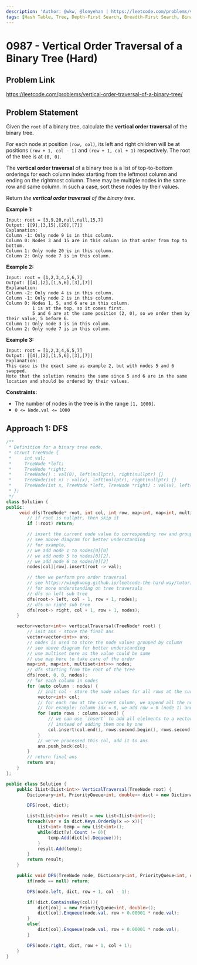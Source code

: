 ```yaml
---
description: 'Author: @wkw, @lonyehan | https://leetcode.com/problems/vertical-order-traversal-of-a-binary-tree/'
tags: [Hash Table, Tree, Depth-First Search, Breadth-First Search, Binary Tree]
---
```


# 0987 - Vertical Order Traversal of a Binary Tree (Hard)

## Problem Link

https://leetcode.com/problems/vertical-order-traversal-of-a-binary-tree/

## Problem Statement

Given the `root` of a binary tree, calculate the **vertical order traversal** of the binary tree.

For each node at position `(row, col)`, its left and right children will be at positions `(row + 1, col - 1)` and `(row + 1, col + 1)` respectively. The root of the tree is at `(0, 0)`.

The **vertical order traversal** of a binary tree is a list of top-to-bottom orderings for each column index starting from the leftmost column and ending on the rightmost column. There may be multiple nodes in the same row and same column. In such a case, sort these nodes by their values.

Return _the **vertical order traversal** of the binary tree_.

**Example 1:**

```
Input: root = [3,9,20,null,null,15,7]
Output: [[9],[3,15],[20],[7]]
Explanation:
Column -1: Only node 9 is in this column.
Column 0: Nodes 3 and 15 are in this column in that order from top to bottom.
Column 1: Only node 20 is in this column.
Column 2: Only node 7 is in this column.
```

**Example 2:**

```
Input: root = [1,2,3,4,5,6,7]
Output: [[4],[2],[1,5,6],[3],[7]]
Explanation:
Column -2: Only node 4 is in this column.
Column -1: Only node 2 is in this column.
Column 0: Nodes 1, 5, and 6 are in this column.
          1 is at the top, so it comes first.
          5 and 6 are at the same position (2, 0), so we order them by their value, 5 before 6.
Column 1: Only node 3 is in this column.
Column 2: Only node 7 is in this column.
```

**Example 3:**

```
Input: root = [1,2,3,4,6,5,7]
Output: [[4],[2],[1,5,6],[3],[7]]
Explanation:
This case is the exact same as example 2, but with nodes 5 and 6 swapped.
Note that the solution remains the same since 5 and 6 are in the same location and should be ordered by their values.
```

**Constraints:**

- The number of nodes in the tree is in the range `[1, 1000]`.
- `0 <= Node.val <= 1000`

## Approach 1: DFS

<Tabs>
<TabItem value="cpp" label="C++">
<SolutionAuthor name="@wkw"/>

```cpp
/**
 * Definition for a binary tree node.
 * struct TreeNode {
 *     int val;
 *     TreeNode *left;
 *     TreeNode *right;
 *     TreeNode() : val(0), left(nullptr), right(nullptr) {}
 *     TreeNode(int x) : val(x), left(nullptr), right(nullptr) {}
 *     TreeNode(int x, TreeNode *left, TreeNode *right) : val(x), left(left), right(right) {}
 * };
 */
class Solution {
public:
     void dfs(TreeNode* root, int col, int row, map<int, map<int, multiset<int>>>& nodes) {
        // if root is nullptr, then skip it
        if (!root) return;

        // insert the current node value to corresponding row and grouped by col.
        // see above diagram for better understanding
        // for example,
        // we add node 1 to nodes[0][0]
        // we add node 5 to nodes[0][2].
        // we add node 6 to nodes[0][2]
        nodes[col][row].insert(root -> val);

        // then we perform pre order traversal
        // see https://wingkwong.github.io/leetcode-the-hard-way/tutorials/graph-theory/binary-tree#pre-order
        // for more understanding on tree traversals
        // dfs on left sub tree
        dfs(root-> left, col - 1, row + 1, nodes);
        // dfs on right sub tree
        dfs(root-> right, col + 1, row + 1, nodes);
    }

    vector<vector<int>> verticalTraversal(TreeNode* root) {
        // init ans - store the final ans
        vector<vector<int>> ans;
        // nodes is used to store the node values grouped by column
        // see above diagram for better understanding
        // use multiset here as the value could be same
        // use map here to take care of the order
        map<int, map<int, multiset<int>>> nodes;
        // dfs starting from the root of the tree
        dfs(root, 0, 0, nodes);
        // for each column in nodes
        for (auto column : nodes) {
            // init col - store the node values for all rows at the current column
            vector<int> col;
            // for each row at the current column, we append all the node values to col
            // for example: column idx = 0, we add row = 0 (node 1) and row = 2 (node 5 & node 6)
            for (auto rows : column.second) {
                // we can use `insert` to add all elelments to a vector
                // instead of adding them one by one
                col.insert(col.end(), rows.second.begin(), rows.second.end());
            }
            // we've processed this col, add it to ans
            ans.push_back(col);
        }
        // return final ans
        return ans;
    }
};
```

</TabItem>

<TabItem value="cs" label="C#">
<SolutionAuthor name="@lonyehan"/>

```cs
public class Solution {
    public IList<IList<int>> VerticalTraversal(TreeNode root) {
        Dictionary<int, PriorityQueue<int, double>> dict = new Dictionary<int, PriorityQueue<int, double>>();

        DFS(root, dict);

        List<IList<int>> result = new List<IList<int>>();
        foreach(var v in dict.Keys.OrderBy(x => x)){
            List<int> temp = new List<int>();
            while(dict[v].Count != 0){
                temp.Add(dict[v].Dequeue());
            }
            result.Add(temp);
        }
        return result;
    }

    public void DFS(TreeNode node, Dictionary<int, PriorityQueue<int, double>> dict, int row = 0, int col = 0){
        if(node == null) return;

        DFS(node.left, dict, row + 1, col - 1);

        if(!dict.ContainsKey(col)){
            dict[col] = new PriorityQueue<int, double>();
            dict[col].Enqueue(node.val, row + 0.00001 * node.val);
        }
        else{
            dict[col].Enqueue(node.val, row + 0.00001 * node.val);
        }

        DFS(node.right, dict, row + 1, col + 1);
    }
}
```

</TabItem>
</Tabs>
